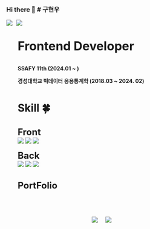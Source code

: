 <!-- ![header](https://capsule-render.vercel.app/api?type=waving&&color=gradient&height=100&section=header&fontSize=90) -->

### Hi there 👋 # 구현우

<div style="display: flex; align-items: center">
  <img
    src="https://img.shields.io/badge/JavaScript-F7DF1E?style=flat-square&logo=JavaScript&logoColor=white"
  />
  <img
    src="https://img.shields.io/badge/React-61DAFB?style=for-the-badge&logo=React&logoColor=white"
    style="margin-left: 10px"
  />
</div>
<br/> <br/>
<div style="margin-left: 30px; margin-right: 30px">
  <strong style="font-size: 32px"> Frontend Developer</strong>
  <br /><br />

<strong>SSAFY 11th (2024.01 ~ )</strong>
<br />

<strong>경성대학교 빅데이터 응용통계학 (2018.03 ~ 2024. 02)</strong>

  <br />

<strong style="font-size: 28px">Skill :four_leaf_clover: </strong>
<br /><br />

<strong style="font-size: 24px">Front</strong>
<br />
<img
    src="https://img.shields.io/badge/HTML5-E34F26?style=flat-square&logo=HTML5&logoColor=white"
  />
<img
    src="https://img.shields.io/badge/CSS3-1572B6?style=flat-square&logo=CSS3&logoColor=white"
  />
<img
    src="https://img.shields.io/badge/vue.js-4FC08D?style=flat-square&logo=vue.js&logoColor=white"
  />

<strong style="font-size: 24px">Back</strong>
<br />
<img
    src="https://img.shields.io/badge/Node.js-339933?style=flat-square&logo=Node.js&logoColor=white"
  />
<img
    src="https://img.shields.io/badge/Python-3766AB?style=flat-square&logo=Python&logoColor=white"
  />
<img
    src="https://img.shields.io/badge/Django-092E20?style=flat&logo=Django&logoColor=white"
  />

<br />

  <strong>
    <a href="https://portfolio-ten-tawny-25.vercel.app/" target="_blank" style="text-decoration: none; color: inherit;font-size: 24px">PortFolio</a>
  </strong>
  <br /><br /><br/><br/><br/>
  
  <div style="display: flex; justify-content: center; align-items: center">
    <img
      src="https://github-readme-stats.vercel.app/api?username=koohyunwoo1&show_icons=true&theme=radical"
      style="margin-right: 10px"
    />
    <a href="https://solved.ac/hwlove99/">
      <img
        src="http://mazassumnida.wtf/api/v2/generate_badge?boj=hwlove99"
        style="margin-left: 10px"
      />
    </a>
  </div>
</div>

<!-- ![footer](https://capsule-render.vercel.app/api?type=waving&&color=gradient&height=100&section=footer&fontSize=90) -->
